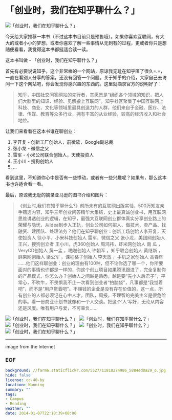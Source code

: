 「创业时，我们在知乎聊什么？」
=============================

![「创业时，我们在知乎聊什么？」](https://farm6.staticflickr.com/5527/11818274986_5884ed8a29_o.jpg)

今天给大家推荐一本书（不过这本书目前只是预售哦）。如果你喜欢互联网，有大大的或者小小的梦想，或者你喜欢了解一些事情从无到有的过程，更或者你只是想随便看看，我觉得这本书都挺适合读一读。

这本书叫做 - 「创业时，我们在知乎聊什么？」

首先有必要说说知乎，这个非常棒的一个网站，原谅我无耻在知乎匿了很久=.=，一直在看别人分享的答案，还没有回答一个问题。关于知乎的介绍，大家自己去访问一下这个网站吧，你会发现你感兴趣的东西的。这里就摘录官方的说明好了：

> 知乎，中国社交问答网站的先行者，其愿景是“组织各个领域的知识，把人们大脑里的知识、经验、见解搬上互联网”。知乎社区聚集了中国互联网上科技、商业、文化等领域里最具创造力的人群，他们来自于金融、医疗、法律、传媒、教育等众多行业，拥有丰富的从业经验，较高的经济收入和社会地位。

让我们来看看在这本书谁在聊创业：

1. 李开复 - 创新工厂创始人，前微软，Google副总裁
2. 张小龙 - 微信之父
3. 雷军 - 小米公司联合创始人，天使投资人
4. 王小川 - 搜狗创始人
5. ...

看到这里，不知道你心中是否有一些悸动，或者有一些兴趣呢？如果有，那么这本书也许适合看一看。

最后，原谅我无耻的摘录亚马逊的图书介绍和图片：

> 《创业时,我们在知乎聊什么?》前所未有的互联网出版实验，500万知友亲手甄选内容，知乎三年创业问答精华大集结，史上最真诚创业书，用互联网思维讲透创业的逻辑，在知乎，最强大互联网创业群体真实分享创业路上的荣耀与隐忧，从Idea到步入正轨，创业公司如何招人、做技术、卖产品、找融资、建团队、处理法务？他们在知乎聊创业：创新工场创始人李开复，天使投资人 徐小平，小米科技创始人 雷军，微信之父 张小龙，美团网创始人 王兴，搜狗创立者 王小川，虎360创始人 周鸿祎，虾米网创始人 南 瓜 ，VeryCD创始人 黄一孟 ，啪啪创始人 许朝军 ，知乎联合创始人 黄继新 ，鲜果网创始人 梁公军 ，课程格子创始人 李天放 ，手机之家创始人 高春辉 ……他们这样聊创业：创业的理由有100种，但不论你选了哪一个，你所要面对的事情也许都是一样的，你这个创业项目如果腾讯跟进了，完全复制你的产品模式，你怎么办？创始人之间越是熟悉，越是要“先小人后君子”，平常心，不吹牛，不畏惧我不止一次看到创业者“拍脑袋”，凡事都是“我觉着吧”，而不是“用户觉着吧”。不赚钱的企业是没有存在价值的，这一点，所有创业的人都必须记在心中人才，团队，周报，不理智的完美主义是很危险的事。看一份商业计划书就像和一个人交谈。把这个‘人’写好，无论从内容还是风度。唯有用户与爱，不可辜负……

![「创业时，我们在知乎聊什么？」](https://farm6.staticflickr.com/5486/11817936854_c6746be0ba_o.jpg)
![「创业时，我们在知乎聊什么？」](https://farm8.staticflickr.com/7387/11818272586_9cbd2fd7a1_o.jpg)
![「创业时，我们在知乎聊什么？」](https://farm4.staticflickr.com/3743/11817935744_707cb32c73_o.jpg)
![「创业时，我们在知乎聊什么？」](https://farm3.staticflickr.com/2830/11818270016_e00462f04b_o.jpg)
![「创业时，我们在知乎聊什么？」](https://farm6.staticflickr.com/5544/11817933264_e46799e9cc_o.jpg)

---
image from the Internet


### EOF
```yaml
background: //farm6.staticflickr.com/5527/11818274986_5884ed8a29_o.jpg
hide: false
license: cc-40-by
location: Nanning
summary: ""
tags:
- Campus
- Reading
weather: ""
date: 2014-01-07T22:18:39+08:00
```
